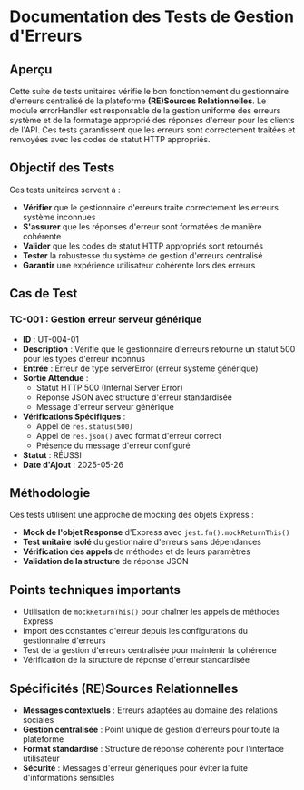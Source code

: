 # Documentation des Tests de Gestion d'Erreurs

## Aperçu

Cette suite de tests unitaires vérifie le bon fonctionnement du gestionnaire d'erreurs centralisé de la plateforme **(RE)Sources Relationnelles**. Le module errorHandler est responsable de la gestion uniforme des erreurs système et de la formatage approprié des réponses d'erreur pour les clients de l'API. Ces tests garantissent que les erreurs sont correctement traitées et renvoyées avec les codes de statut HTTP appropriés.

## Objectif des Tests

Ces tests unitaires servent à :

- **Vérifier** que le gestionnaire d'erreurs traite correctement les erreurs système inconnues
- **S'assurer** que les réponses d'erreur sont formatées de manière cohérente
- **Valider** que les codes de statut HTTP appropriés sont retournés
- **Tester** la robustesse du système de gestion d'erreurs centralisé
- **Garantir** une expérience utilisateur cohérente lors des erreurs

## Cas de Test

### TC-001 : Gestion erreur serveur générique

- **ID** : UT-004-01
- **Description** : Vérifie que le gestionnaire d'erreurs retourne un statut 500 pour les types d'erreur inconnus
- **Entrée** : Erreur de type serverError (erreur système générique)
- **Sortie Attendue** : 
  * Statut HTTP 500 (Internal Server Error)
  * Réponse JSON avec structure d'erreur standardisée
  * Message d'erreur serveur générique
- **Vérifications Spécifiques** :
  * Appel de `res.status(500)`
  * Appel de `res.json()` avec format d'erreur correct
  * Présence du message d'erreur configuré
- **Statut** : RÉUSSI
- **Date d'Ajout** : 2025-05-26

## Méthodologie

Ces tests utilisent une approche de mocking des objets Express :

- **Mock de l'objet Response** d'Express avec `jest.fn().mockReturnThis()`
- **Test unitaire isolé** du gestionnaire d'erreurs sans dépendances
- **Vérification des appels** de méthodes et de leurs paramètres
- **Validation de la structure** de réponse JSON

## Points techniques importants

- Utilisation de `mockReturnThis()` pour chaîner les appels de méthodes Express
- Import des constantes d'erreur depuis les configurations du gestionnaire d'erreurs
- Test de la gestion d'erreurs centralisée pour maintenir la cohérence
- Vérification de la structure de réponse d'erreur standardisée

## Spécificités (RE)Sources Relationnelles

- **Messages contextuels** : Erreurs adaptées au domaine des relations sociales
- **Gestion centralisée** : Point unique de gestion d'erreurs pour toute la plateforme
- **Format standardisé** : Structure de réponse cohérente pour l'interface utilisateur
- **Sécurité** : Messages d'erreur génériques pour éviter la fuite d'informations sensibles